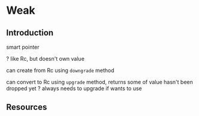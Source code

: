 # Weak



## Introduction

smart pointer

? like Rc, but doesn't own value

can create from Rc using `downgrade` method

can convert to Rc using `upgrade` method, returns some of value hasn't been dropped yet
? always needs to upgrade if wants to use



## Resources
